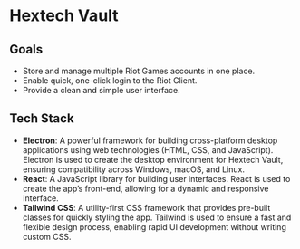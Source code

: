 # Hextech Vault

## Goals

- Store and manage multiple Riot Games accounts in one place.
- Enable quick, one-click login to the Riot Client.
- Provide a clean and simple user interface.

## Tech Stack

- **Electron**: A powerful framework for building cross-platform desktop applications using web technologies (HTML, CSS, and JavaScript). Electron is used to create the desktop environment for Hextech Vault, ensuring compatibility across Windows, macOS, and Linux.
- **React**: A JavaScript library for building user interfaces. React is used to create the app’s front-end, allowing for a dynamic and responsive interface.
- **Tailwind CSS**: A utility-first CSS framework that provides pre-built classes for quickly styling the app. Tailwind is used to ensure a fast and flexible design process, enabling rapid UI development without writing custom CSS.
